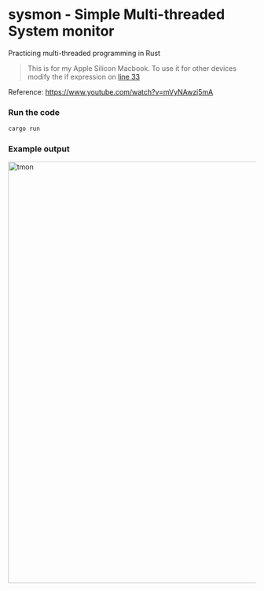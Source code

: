 # sysmon - Simple Multi-threaded System monitor

Practicing multi-threaded programming in Rust

> This is for my Apple Silicon Macbook. To use it for other devices modify the if expression on [line 33](./src/main.rs#L33-L36)

Reference: https://www.youtube.com/watch?v=mVyNAwzj5mA

### Run the code

```bash
cargo run
```
### Example output
<img width="856" alt="tmon" src="https://github.com/codeTIT4N/rust-practice-programs/assets/71545386/6ddffd73-55ee-4a01-b080-6daef4384fbc">
